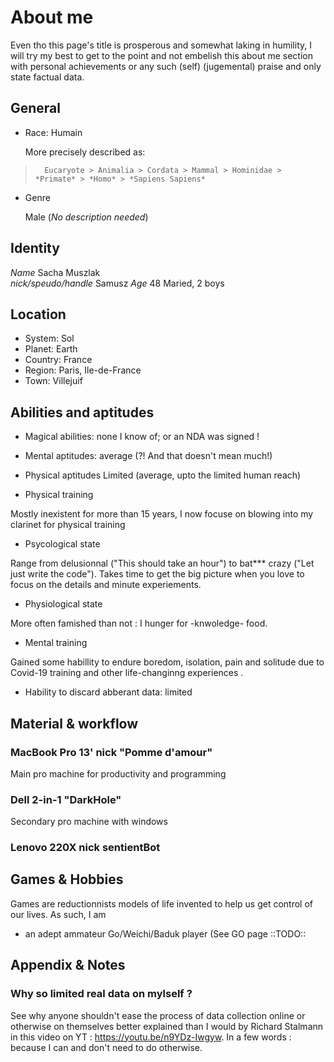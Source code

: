 # About me

Even tho this page's title is prosperous and somewhat laking in humility, 
I will try my best to get to the point and not embelish this about me section with personal achievements or any such (self) (jugemental) praise and only state factual data. 


## General

- Race: Humain 
  
  More precisely described as: 
  
>       Eucaryote > Animalia > Cordata > Mammal > Hominidae > *Primate* > *Homo* > *Sapiens Sapiens*
       


- Genre 

     Male (_No description needed_)
     
## Identity 

_Name_ Sacha Muszlak  
_nick/speudo/handle_ Samusz
_Age_ 48 
Maried, 2 boys

## Location

- System: Sol
- Planet: Earth
- Country: France
- Region: Paris, Ile-de-France
- Town: Villejuif

## Abilities and aptitudes

- Magical abilities: none I know of; or an NDA was signed !
- Mental aptitudes: average (?! And that doesn't mean much!)


- Physical aptitudes 
Limited (average, upto the limited human reach)

- Physical training

Mostly inexistent for more than 15 years, I now focuse on blowing into my clarinet for physical training

- Psycological state 

Range from delusionnal ("This should take an hour") to bat*** crazy ("Let just write the code"). Takes time to get the big picture when you love to focus on the details and minute experiements.


- Physiological state 

More often famished than not : I hunger for -knwoledge- food. 

- Mental training 

Gained some habillity to endure boredom, isolation, pain and solitude due to Covid-19 training and other life-changinng experiences
. 
- Hability to discard abberant data: limited

## Material & workflow 

### MacBook Pro 13' nick "Pomme d'amour"
Main pro machine for productivity and programming 

### Dell 2-in-1 "DarkHole"
Secondary pro machine with windows 

### Lenovo 220X nick sentientBot


## Games & Hobbies

Games are reductionnists models of life invented to help us get control of our lives. As such, I am 
- an adept ammateur Go/Weichi/Baduk player (See GO page ::TODO::

## Appendix & Notes


### Why so limited **real** data on mylself ? 

See why anyone shouldn't ease the process of data collection online or otherwise on themselves better explained than I would by 
Richard Stalmann in this video on YT : https://youtu.be/n9YDz-Iwgyw. In a few words : because I can and don't need to do otherwise. 

